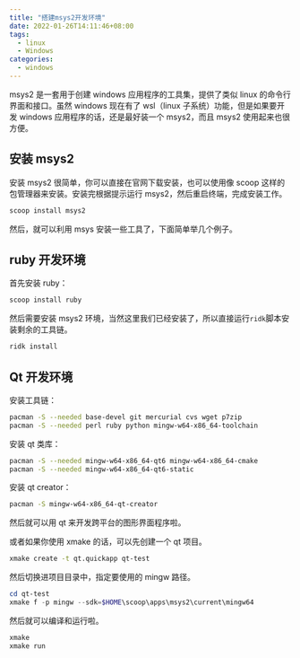 ```yaml
---
title: "搭建msys2开发环境"
date: 2022-01-26T14:11:46+08:00
tags:
  - linux
  - Windows
categories:
  - windows
---
```


msys2 是一套用于创建 windows 应用程序的工具集，提供了类似 linux 的命令行界面和接口。虽然 windows 现在有了 wsl（linux 子系统）功能，但是如果要开发 windows 应用程序的话，还是最好装一个 msys2，而且 msys2 使用起来也很方便。

## 安装 msys2

安装 msys2 很简单，你可以直接在官网下载安装，也可以使用像 scoop 这样的包管理器来安装。安装完根据提示运行 msys2，然后重启终端，完成安装工作。

```sh
scoop install msys2
```

然后，就可以利用 msys 安装一些工具了，下面简单举几个例子。

## ruby 开发环境

首先安装 ruby：

```sh
scoop install ruby
```

然后需要安装 msys2 环境，当然这里我们已经安装了，所以直接运行`ridk`脚本安装剩余的工具链。

```sh
ridk install
```

## Qt 开发环境

安装工具链：

```sh
pacman -S --needed base-devel git mercurial cvs wget p7zip
pacman -S --needed perl ruby python mingw-w64-x86_64-toolchain

```

安装 qt 类库：

```sh
pacman -S --needed mingw-w64-x86_64-qt6 mingw-w64-x86_64-cmake
pacman -S --needed mingw-w64-x86_64-qt6-static
```

安装 qt creator：

```sh
pacman -S mingw-w64-x86_64-qt-creator
```

然后就可以用 qt 来开发跨平台的图形界面程序啦。

或者如果你使用 xmake 的话，可以先创建一个 qt 项目。

```sh
xmake create -t qt.quickapp qt-test
```

然后切换进项目目录中，指定要使用的 mingw 路径。

```powershell
cd qt-test
xmake f -p mingw --sdk=$HOME\scoop\apps\msys2\current\mingw64
```

然后就可以编译和运行啦。

```sh
xmake
xmake run
```
